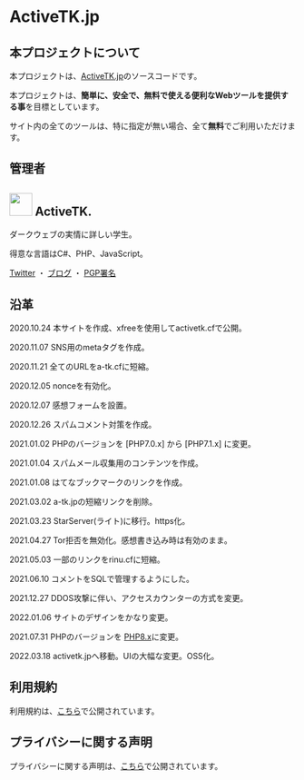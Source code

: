 
# ActiveTK.jp

## 本プロジェクトについて

本プロジェクトは、[ActiveTK.jp](https://www.activetk.jp/)のソースコードです。

本プロジェクトは、<b>簡単に、安全で、無料で使える便利なWebツールを提供する事</b>を目標としています。

サイト内の全てのツールは、特に指定が無い場合、全て<b>無料</b>でご利用いただけます。

## 管理者

<h2>
  <img style="width:40px;height:40px;" src="https://www.activetk.jp/icon/activetk.png">
  ActiveTK.
</h2>

ダークウェブの実情に詳しい学生。

得意な言語はC#、PHP、JavaScript。

[Twitter](https://twitter.com/ActiveTK5929) ・ [ブログ](https://blog.activetk.jp) ・ [PGP署名](https://rinu.cf/pgp)

## 沿革

2020.10.24 本サイトを作成、xfreeを使用してactivetk.cfで公開。

2020.11.07 SNS用のmetaタグを作成。

2020.11.21 全てのURLをa-tk.cfに短縮。

2020.12.05 nonceを有効化。

2020.12.07 感想フォームを設置。

2020.12.26 スパムコメント対策を作成。

2021.01.02 PHPのバージョンを [PHP7.0.x] から [PHP7.1.x] に変更。

2021.01.04 スパムメール収集用のコンテンツを作成。

2021.01.08 はてなブックマークのリンクを作成。

2021.03.02 a-tk.jpの短縮リンクを削除。

2021.03.23 StarServer(ライト)に移行。https化。

2021.04.27 Tor拒否を無効化。感想書き込み時は有効のまま。

2021.05.03 一部のリンクをrinu.cfに短縮。

2021.06.10 コメントをSQLで管理するようにした。

2021.12.27 DDOS攻撃に伴い、アクセスカウンターの方式を変更。

2022.01.06 サイトのデザインをかなり変更。

2021.07.31 PHPのバージョンを [PHP8.x](現在8.07)に変更。

2022.03.18 activetk.jpへ移動。UIの大幅な変更。OSS化。

## 利用規約

利用規約は、[こちら](https://www.activetk.jp/license)で公開されています。

## プライバシーに関する声明

プライバシーに関する声明は、[こちら](https://www.activetk.jp/privacy)で公開されています。
